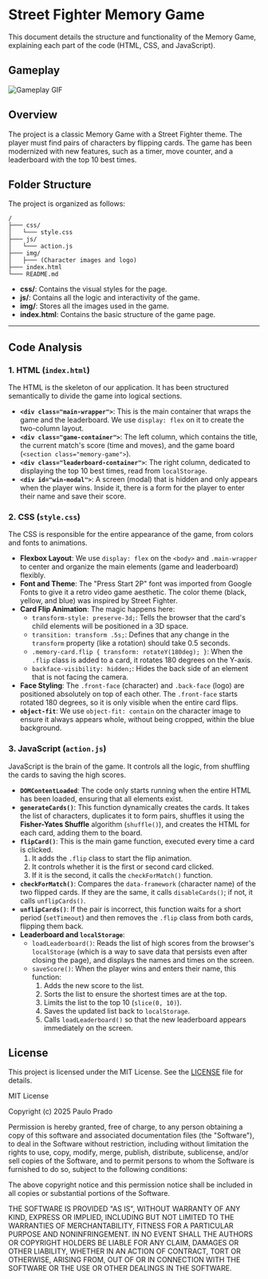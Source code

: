 # Street Fighter Memory Game

This document details the structure and functionality of the Memory Game, explaining each part of the code (HTML, CSS, and JavaScript).

## Gameplay

![Gameplay GIF](https://example.com/gameplay.gif)

## Overview

The project is a classic Memory Game with a Street Fighter theme. The player must find pairs of characters by flipping cards. The game has been modernized with new features, such as a timer, move counter, and a leaderboard with the top 10 best times.

## Folder Structure

The project is organized as follows:

```
/
├─── css/
│   └─── style.css
├─── js/
│   └─── action.js
├─── img/
│   ├─── (Character images and logo)
├─── index.html
└─── README.md
```

- **css/**: Contains the visual styles for the page.
- **js/**: Contains all the logic and interactivity of the game.
- **img/**: Stores all the images used in the game.
- **index.html**: Contains the basic structure of the game page.


---

## Code Analysis

### 1. HTML (`index.html`)

The HTML is the skeleton of our application. It has been structured semantically to divide the game into logical sections.

- **`<div class="main-wrapper">`**: This is the main container that wraps the game and the leaderboard. We use `display: flex` on it to create the two-column layout.
- **`<div class="game-container">`**: The left column, which contains the title, the current match's score (time and moves), and the game board (`<section class="memory-game">`).
- **`<div class="leaderboard-container">`**: The right column, dedicated to displaying the top 10 best times, read from `localStorage`.
- **`<div id="win-modal">`**: A screen (modal) that is hidden and only appears when the player wins. Inside it, there is a form for the player to enter their name and save their score.

### 2. CSS (`style.css`)

The CSS is responsible for the entire appearance of the game, from colors and fonts to animations.

- **Flexbox Layout**: We use `display: flex` on the `<body>` and `.main-wrapper` to center and organize the main elements (game and leaderboard) flexibly.
- **Font and Theme**: The "Press Start 2P" font was imported from Google Fonts to give it a retro video game aesthetic. The color theme (black, yellow, and blue) was inspired by Street Fighter.
- **Card Flip Animation**: The magic happens here:
    - `transform-style: preserve-3d;`: Tells the browser that the card's child elements will be positioned in a 3D space.
    - `transition: transform .5s;`: Defines that any change in the `transform` property (like a rotation) should take 0.5 seconds.
    - `.memory-card.flip { transform: rotateY(180deg); }`: When the `.flip` class is added to a card, it rotates 180 degrees on the Y-axis.
    - `backface-visibility: hidden;`: Hides the back side of an element that is not facing the camera.
- **Face Styling**: The `.front-face` (character) and `.back-face` (logo) are positioned absolutely on top of each other. The `.front-face` starts rotated 180 degrees, so it is only visible when the entire card flips.
- **`object-fit`**: We use `object-fit: contain` on the character image to ensure it always appears whole, without being cropped, within the blue background.

### 3. JavaScript (`action.js`)

JavaScript is the brain of the game. It controls all the logic, from shuffling the cards to saving the high scores.

- **`DOMContentLoaded`**: The code only starts running when the entire HTML has been loaded, ensuring that all elements exist.
- **`generateCards()`**: This function dynamically creates the cards. It takes the list of characters, duplicates it to form pairs, shuffles it using the **Fisher-Yates Shuffle** algorithm (`shuffle()`), and creates the HTML for each card, adding them to the board.
- **`flipCard()`**: This is the main game function, executed every time a card is clicked.
    1.  It adds the `.flip` class to start the flip animation.
    2.  It controls whether it is the first or second card clicked.
    3.  If it is the second, it calls the `checkForMatch()` function.
- **`checkForMatch()`**: Compares the `data-framework` (character name) of the two flipped cards. If they are the same, it calls `disableCards()`; if not, it calls `unflipCards()`.
- **`unflipCards()`**: If the pair is incorrect, this function waits for a short period (`setTimeout`) and then removes the `.flip` class from both cards, flipping them back.
- **Leaderboard and `localStorage`**:
    - `loadLeaderboard()`: Reads the list of high scores from the browser's `localStorage` (which is a way to save data that persists even after closing the page), and displays the names and times on the screen.
    - `saveScore()`: When the player wins and enters their name, this function:
        1. Adds the new score to the list.
        2. Sorts the list to ensure the shortest times are at the top.
        3. Limits the list to the top 10 (`slice(0, 10)`).
        4. Saves the updated list back to `localStorage`.
        5. Calls `loadLeaderboard()` so that the new leaderboard appears immediately on the screen.

## License

This project is licensed under the MIT License. See the [LICENSE](LICENSE.md) file for details.

MIT License

Copyright (c) 2025 Paulo Prado


Permission is hereby granted, free of charge, to any person obtaining a copy
of this software and associated documentation files (the "Software"), to deal
in the Software without restriction, including without limitation the rights
to use, copy, modify, merge, publish, distribute, sublicense, and/or sell
copies of the Software, and to permit persons to whom the Software is
furnished to do so, subject to the following conditions:

The above copyright notice and this permission notice shall be included in all
copies or substantial portions of the Software.

THE SOFTWARE IS PROVIDED "AS IS", WITHOUT WARRANTY OF ANY KIND, EXPRESS OR
IMPLIED, INCLUDING BUT NOT LIMITED TO THE WARRANTIES OF MERCHANTABILITY,
FITNESS FOR A PARTICULAR PURPOSE AND NONINFRINGEMENT. IN NO EVENT SHALL THE
AUTHORS OR COPYRIGHT HOLDERS BE LIABLE FOR ANY CLAIM, DAMAGES OR OTHER
LIABILITY, WHETHER IN AN ACTION OF CONTRACT, TORT OR OTHERWISE, ARISING FROM,
OUT OF OR IN CONNECTION WITH THE SOFTWARE OR THE USE OR OTHER DEALINGS IN THE
SOFTWARE.